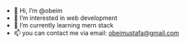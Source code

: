 - 👋 Hi, I’m @obeim
- 👀 I’m interested in web development
- 🌱 I’m currently learning mern stack
- 📫 you can contact me via email: obeimustafa@gmail.com

<!---
obeim/obeim is a ✨ special ✨ repository because its `README.md` (this file) appears on your GitHub profile.
You can click the Preview link to take a look at your changes.
--->
